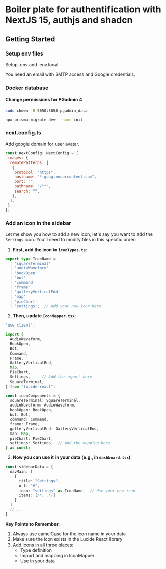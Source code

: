 # Boiler plate for authentification with NextJS 15, authjs and shadcn

## Getting Started

### Setup env files

Setup .env and .env.local

You need an email with SMTP access and Google credentials.

### Docker database

#### Change permissions for PGadmin 4

```bash
sudo chown -R 5050:5050 pgadmin_data
```

```bash
npx prisma migrate dev --name init
```

### next.config.ts

Add google domain for user avatar.

```javascript
const nextConfig: NextConfig = {
 images: {
  remotePatterns: [
   {
    protocol: "https",
    hostname: "*.googleusercontent.com",
    port: "",
    pathname: "/**",
    search: "",
   },
  ],
 },
};
```

### Add an icon in the sidebar

Let me show you how to add a new icon, let's say you want to add the `Settings` icon. You'll need to modify files in this specific order:

1. **First, add the icon to `iconTypes.ts`**:

```typescript
export type IconName = 
  | 'squareTerminal'
  | 'audioWaveform'
  | 'bookOpen'
  | 'bot'
  | 'command'
  | 'frame'
  | 'galleryVerticalEnd'
  | 'map'
  | 'pieChart'
  | 'settings';  // Add your new icon here
```

2. **Then, update `IconMapper.tsx`**:

```typescript
'use client';

import { 
  AudioWaveform,
  BookOpen,
  Bot,
  Command,
  Frame,
  GalleryVerticalEnd,
  Map,
  PieChart,
  Settings,     // Add the import here
  SquareTerminal,
} from "lucide-react";

const iconComponents = {
  squareTerminal: SquareTerminal,
  audioWaveform: AudioWaveform,
  bookOpen: BookOpen,
  bot: Bot,
  command: Command,
  frame: Frame,
  galleryVerticalEnd: GalleryVerticalEnd,
  map: Map,
  pieChart: PieChart,
  settings: Settings,  // Add the mapping here
} as const;
```

3. **Now you can use it in your data (e.g., in `dashboard.tsx`)**:

```typescript
const sidebarData = {
  navMain: [
    {
      title: "Settings",
      url: "#",
      icon: "settings" as IconName,  // Use your new icon
      items: [/*...*/]
    }
  ]
  // ...
}
```

**Key Points to Remember**:

1. Always use camelCase for the icon name in your data
2. Make sure the icon exists in the Lucide React library
3. Add icons in all three places:
   - Type definition
   - Import and mapping in IconMapper
   - Use in your data
